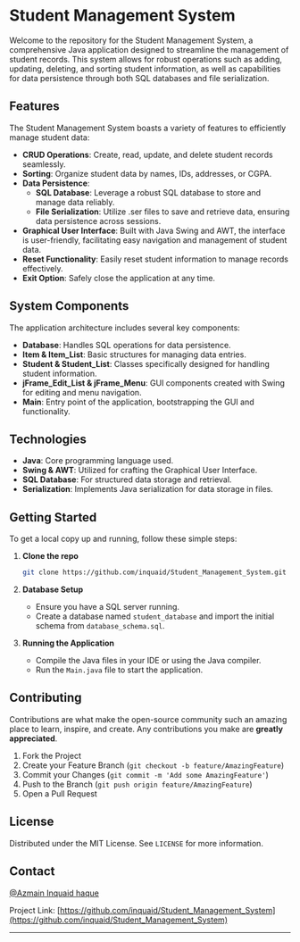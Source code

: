 # Student Management System

Welcome to the repository for the Student Management System, a comprehensive Java application designed to streamline the management of student records. This system allows for robust operations such as adding, updating, deleting, and sorting student information, as well as capabilities for data persistence through both SQL databases and file serialization.

## Features

The Student Management System boasts a variety of features to efficiently manage student data:

- **CRUD Operations**: Create, read, update, and delete student records seamlessly.
- **Sorting**: Organize student data by names, IDs, addresses, or CGPA.
- **Data Persistence**:
  - **SQL Database**: Leverage a robust SQL database to store and manage data reliably.
  - **File Serialization**: Utilize .ser files to save and retrieve data, ensuring data persistence across sessions.
- **Graphical User Interface**: Built with Java Swing and AWT, the interface is user-friendly, facilitating easy navigation and management of student data.
- **Reset Functionality**: Easily reset student information to manage records effectively.
- **Exit Option**: Safely close the application at any time.

## System Components

The application architecture includes several key components:

- **Database**: Handles SQL operations for data persistence.
- **Item & Item_List**: Basic structures for managing data entries.
- **Student & Student_List**: Classes specifically designed for handling student information.
- **jFrame_Edit_List & jFrame_Menu**: GUI components created with Swing for editing and menu navigation.
- **Main**: Entry point of the application, bootstrapping the GUI and functionality.

## Technologies

- **Java**: Core programming language used.
- **Swing & AWT**: Utilized for crafting the Graphical User Interface.
- **SQL Database**: For structured data storage and retrieval.
- **Serialization**: Implements Java serialization for data storage in files.

## Getting Started

To get a local copy up and running, follow these simple steps:

1. **Clone the repo**

   ```sh
   git clone https://github.com/inquaid/Student_Management_System.git
   ```

2. **Database Setup**

   - Ensure you have a SQL server running.
   - Create a database named `student_database` and import the initial schema from `database_schema.sql`.

3. **Running the Application**

   - Compile the Java files in your IDE or using the Java compiler.
   - Run the `Main.java` file to start the application.

## Contributing

Contributions are what make the open-source community such an amazing place to learn, inspire, and create. Any contributions you make are **greatly appreciated**.

1. Fork the Project
2. Create your Feature Branch (`git checkout -b feature/AmazingFeature`)
3. Commit your Changes (`git commit -m 'Add some AmazingFeature'`)
4. Push to the Branch (`git push origin feature/AmazingFeature`)
5. Open a Pull Request

## License

Distributed under the MIT License. See `LICENSE` for more information.

## Contact

[@Azmain Inquaid haque](https://www.facebook.com/azmaininquaid007/)

Project Link: [https://github.com/inquaid/Student_Management_System](https://github.com/inquaid/Student_Management_System)

---
